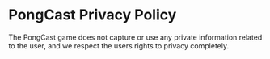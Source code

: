 PongCast Privacy Policy
=

The PongCast game does not capture or use any private information related to the user, 
and we respect the users rights to privacy completely.
